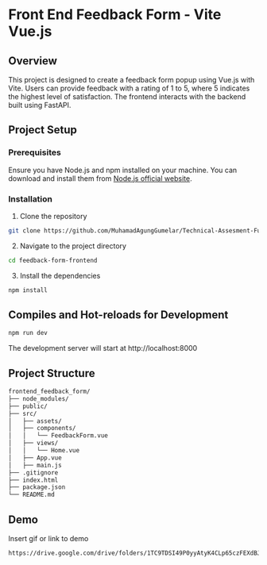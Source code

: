 # Front End Feedback Form - Vite Vue.js

## Overview

This project is designed to create a feedback form popup using Vue.js with Vite. Users can provide feedback with a rating of 1 to 5, where 5 indicates the highest level of satisfaction. The frontend interacts with the backend built using FastAPI.

## Project Setup

### Prerequisites

Ensure you have Node.js and npm installed on your machine. You can download and install them from [Node.js official website](https://nodejs.org/).

### Installation

1. Clone the repository

```bash
git clone https://github.com/MuhamadAgungGumelar/Technical-Assesment-Full-Stack-Software-Engineer-MultitudeX.git
```

2. Navigate to the project directory

```bash
cd feedback-form-frontend
```

3. Install the dependencies

```bash
npm install
```

## Compiles and Hot-reloads for Development

```bash
npm run dev
```

The development server will start at http://localhost:8000

## Project Structure

```bash
frontend_feedback_form/
├── node_modules/
├── public/
├── src/
│   ├── assets/
│   ├── components/
│   │   └── FeedbackForm.vue
│   ├── views/
│   │   └── Home.vue
│   ├── App.vue
│   ├── main.js
├── .gitignore
├── index.html
├── package.json
└── README.md
```

## Demo

Insert gif or link to demo

```bash
https://drive.google.com/drive/folders/1TC9TDSI49P0yyAtyK4CLp65czFEXdBJx?usp=drive_link
```
